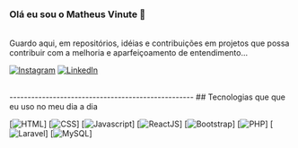 ### Olá eu sou o Matheus Vinute 👋
<br>
Guardo aqui, em repositórios, idéias e contribuições em projetos que possa contribuir com a melhoria e aparfeiçoamento de entendimento...
<br>

[![Instagram](https://img.shields.io/badge/Instagram-E4405F?style=for-the-badge&logo=instagram&logoColor=white)](https://www.instagram.com/negociosesoftware/)
[![LinkedIn](https://img.shields.io/badge/LinkedIn-0077B5?style=for-the-badge&logo=linkedin&logoColor=white)](https://www.linkedin.com/in/matheus-vinute-a208b410a/)

<br>
---------------------------------------------------
## Tecnologias que que eu uso no meu dia a dia
<br>

[![HTML](https://img.shields.io/badge/HTML5-E34F26?style=for-the-badge&logo=html5&logoColor=white)]
[![CSS](https://img.shields.io/badge/CSS3-1572B6?style=for-the-badge&logo=css3&logoColor=white)]
[![Javascript](https://img.shields.io/badge/JavaScript-F7DF1E?style=for-the-badge&logo=javascript&logoColor=black)]
[![ReactJS](https://img.shields.io/badge/React-20232A?style=for-the-badge&logo=react&logoColor=61DAFB)]
[![Bootstrap](https://img.shields.io/badge/Bootstrap-563D7C?style=for-the-badge&logo=bootstrap&logoColor=white)]
[![PHP](https://img.shields.io/badge/PHP-777BB4?style=for-the-badge&logo=php&logoColor=white)]
[![Laravel](https://img.shields.io/badge/Laravel-FF2D20?style=for-the-badge&logo=laravel&logoColor=white)]
[![MySQL](https://img.shields.io/badge/MySQL-00000F?style=for-the-badge&logo=mysql&logoColor=white)]
